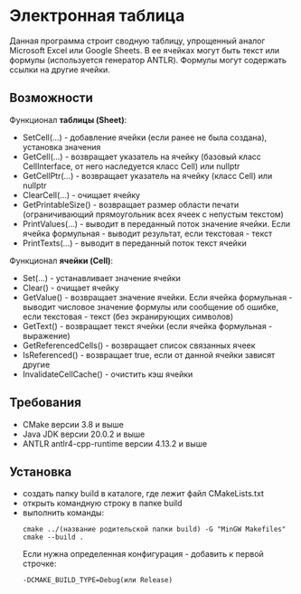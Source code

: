 # Электронная таблица
Данная программа строит сводную таблицу, упрощенный аналог Microsoft Excel или Google Sheets. В ее ячейках могут быть текст или формулы (используется генератор ANTLR). Формулы могут содержать ссылки на другие ячейки.

## Возможности
Функционал __таблицы (Sheet)__:
* SetCell(...) - добавление ячейки (если ранее не была создана), установка значения
* GetCell(...) - возвращает указатель на ячейку (базовый класс CellInterface, от него наследуется класс Cell) или nullptr
* GetCellPtr(...) - возвращает указатель на ячейку (класс Cell) или nullptr
* ClearCell(...) - очищает ячейку
* GetPrintableSize() - возвращает размер области печати (ограничивающий прямоугольник всех ячеек с непустым текстом)
* PrintValues(...) - выводит в переданный поток значение ячейки. Если ячейка формульная - выводит результат, если текстовая - текст
* PrintTexts(...) - выводит в переданный поток текст ячейки


Функционал __ячейки (Cell)__:
* Set(...) - устанавливает значение ячейки
* Clear() - очищает ячейку
* GetValue() - возвращает значение ячейки. Если ячейка формульная - выводит числовое значение формулы или сообщение об ошибке, если текстовая - текст (без экранирующих символов)
* GetText() - возвращает текст ячейки (если ячейка формульная - выражение)
* GetReferencedCells() - возвращает список связанных ячеек
* IsReferenced() - возвращает true, если от данной ячейки зависят другие
* InvalidateCellCache() - очистить кэш ячейки

## Требования
* CMake версии 3.8 и выше 
* Java JDK версии 20.0.2 и выше 
* ANTLR antlr4-cpp-runtime версии 4.13.2 и выше  

## Установка
* создать папку build в каталоге, где лежит файл CMakeLists.txt
* открыть командную строку в папке build
* выполнить команды: 
  ```
  cmake ../(название родительской папки build) -G "MinGW Makefiles" 
  cmake --build .
  ```
  Если нужна определенная конфигурация - добавить к первой строчке: 
  ```
  -DCMAKE_BUILD_TYPE=Debug(или Release)
  ```

